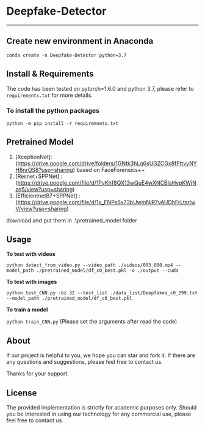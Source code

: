 # Deepfake-Detector
------------------
## Create new environment in Anaconda
`conda create -n Deepfake-Detector python=3.7`

## Install & Requirements
The code has been tested on pytorch=1.6.0 and python 3.7, please refer to `requirements.txt` for more details.
### To install the python packages
`python -m pip install -r requiremnets.txt`

## Pretrained Model

1. [XceptionNet]: (https://drive.google.com/drive/folders/1GNtk3hLq6sUGZCGx8fFttvyNYH8nrQS8?usp=sharing) based on FaceForensics++
2. [Resnet+SPPNet] : (https://drive.google.com/file/d/1PyKhf8QX13wQuE4wXNCBlaHypKWjNzq5/view?usp=sharing)
3. [EfficientnetB7+SPPNet] : (https://drive.google.com/file/d/1x_FNPs6x73bUwmNiR7vAUDhFrLtsrlwV/view?usp=sharing)

download and put them in .\pretrained_model folder

## Usage
**To test with videos**

`python detect_from_video.py --video_path ./videos/003_000.mp4 --model_path ./pretrained_model/df_c0_best.pkl -o ./output --cuda`

**To test with images**

`python test_CNN.py -bz 32 --test_list ./data_list/Deepfakes_c0_299.txt --model_path ./pretrained_model/df_c0_best.pkl`

**To train a model**

`python train_CNN.py`
(Please set the arguments after read the code)

## About
If our project is helpful to you, we hope you can star and fork it. If there are any questions and suggestions, please feel free to contact us.

Thanks for your support.
## License
The provided implementation is strictly for academic purposes only. Should you be interested in using our technology for any commercial use, please feel free to contact us.
